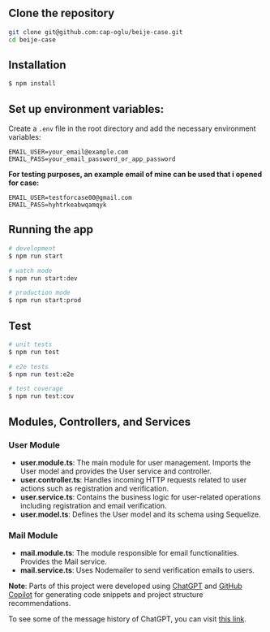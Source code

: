 ##  Clone the repository

  ```bash
  git clone git@github.com:cap-oglu/beije-case.git
  cd beije-case
  ```

## Installation

```bash
$ npm install
```

## Set up environment variables:
  Create a `.env` file in the root directory and add the necessary environment variables:
  ```plaintext
  EMAIL_USER=your_email@example.com
  EMAIL_PASS=your_email_password_or_app_password
  ```
  **For testing purposes, an example email of mine can be used that i opened for case:**
  ```plaintext
  EMAIL_USER=testforcase00@gmail.com
  EMAIL_PASS=hyhtrkeabwqamqyk
  ```

## Running the app

```bash
# development
$ npm run start

# watch mode
$ npm run start:dev

# production mode
$ npm run start:prod
```

## Test

```bash
# unit tests
$ npm run test

# e2e tests
$ npm run test:e2e

# test coverage
$ npm run test:cov
```

## Modules, Controllers, and Services

### User Module

- **user.module.ts**: The main module for user management. Imports the User model and provides the User service and controller.
- **user.controller.ts**: Handles incoming HTTP requests related to user actions such as registration and verification.
- **user.service.ts**: Contains the business logic for user-related operations including registration and email verification.
- **user.model.ts**: Defines the User model and its schema using Sequelize.

### Mail Module

- **mail.module.ts**: The module responsible for email functionalities. Provides the Mail service.
- **mail.service.ts**: Uses Nodemailer to send verification emails to users.

**Note**: Parts of this project were developed using [ChatGPT](https://openai.com/chatgpt) and [GitHub Copilot](https://github.com/features/copilot) for generating code snippets and project structure recommendations.

To see some of the message history of ChatGPT, you can visit [this link](https://chatgpt.com/share/6ac67e12-85ad-4075-b088-b59bee9a307f).
